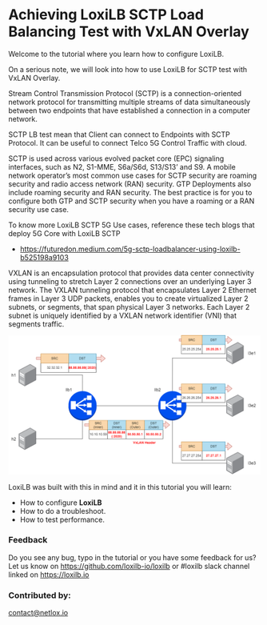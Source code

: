 #  Achieving LoxiLB SCTP Load Balancing Test with VxLAN Overlay

Welcome to the tutorial where you learn how to configure LoxiLB.

On a serious note, we will look into how to use LoxiLB for SCTP test with VxLAN Overlay. 

Stream Control Transmission Protocol (SCTP) is a connection-oriented network protocol for transmitting multiple streams of data simultaneously between two endpoints that have established a connection in a computer network.

SCTP LB test mean that Client can connect to Endpoints with SCTP Protocol. It can be useful to connect Telco 5G Control Traffic with cloud.

SCTP is used across various evolved packet core (EPC) signaling interfaces, such as N2, S1-MME, S6a/S6d, S13/S13’ and S9. A mobile network operator’s most common use cases for SCTP security are roaming security and radio access network (RAN) security. GTP Deployments also include roaming security and RAN security. The best practice is for you to configure both GTP and SCTP security when you have a roaming or a RAN security use case.

To know more LoxiLB SCTP 5G Use cases, reference these tech blogs that deploy 5G Core with LoxiLB SCTP

* https://futuredon.medium.com/5g-sctp-loadbalancer-using-loxilb-b525198a9103

VXLAN is an encapsulation protocol that provides data center connectivity using tunneling to stretch Layer 2 connections over an underlying Layer 3 network. The VXLAN tunneling protocol that encapsulates Layer 2 Ethernet frames in Layer 3 UDP packets, enables you to create virtualized Layer 2 subnets, or segments, that span physical Layer 3 networks. Each Layer 2 subnet is uniquely identified by a VXLAN network identifier (VNI) that segments traffic.

![configuration](./assets/configuration.png)

LoxiLB was built with this in mind and it in this tutorial you will learn:

* How to configure **LoxiLB**
* How to do a troubleshoot.
* How to test performance.

### Feedback

Do you see any bug, typo in the tutorial or you have some feedback for us?
Let us know on https://github.com/loxilb-io/loxilb or #loxilb slack channel linked on https://loxilb.io

### Contributed by:
contact@netlox.io

